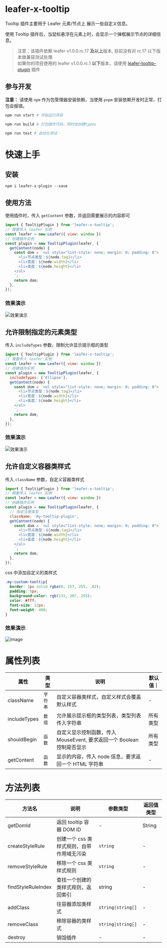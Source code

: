 <!--
 * @Author: zi.yang
 * @Date: 2024-02-01 14:42:21
 * @LastEditors: zi.yang
 * @LastEditTime: 2024-02-27 00:55:31
 * @Description: Readme
 * @FilePath: /leafer-x-tooltip/README.md
-->
# leafer-x-tooltip

Tooltip 插件主要用于 Leafer 元素/节点上 展示一些自定义信息。

使用 Tooltip 插件后，当鼠标悬浮在元素上时，会显示一个弹框展示节点的详细信息。

> 注意：该插件依赖 leafer v1.0.0.rc.17 **及以上**版本, 目前没有对 rc.17 以下版本做兼容测试处理  
> 如果你的项目使用的 leafer v1.0.0.rc.1 **以下**版本，请使用 [leafer-tooltip-plugin](https://arc.net/l/quote/fcppgncg) 插件

## 参与开发

**注意：** 请使用 `npm` 作为包管理器安装依赖，当使用 `pnpm` 安装依赖开发时正常，打包会报错。

```sh
npm run start # 开始运行项目

npm run build # 打包插件代码，同时会创建types

npm run test # 自动化测试
```

# 快速上手

## 安装

```shell
npm i leafer-x-plugin --save
```

## 使用方法

使用插件时，传入 `getContent` 参数，并返回需要展示的内容即可

```js
import { TooltipPlugin } from 'leafer-x-tooltip';
// 需要传入 leafer 实例
const leafer = new Leafer({ view: window })
// 创建插件实例
const plugin = new TooltipPlugin(leafer, {
  getContent(node) {
    const dom = `<ul style="list-style: none; margin: 0; padding: 0">
      <li>节点类型：${node.tag}</li>
      <li>宽度：${node.width}</li>
      <li>高度：${node.height}</li>
    </ul>
    `;
    return dom;
  },
});
```

### 效果演示

![效果演示](./readme/image-1.gif)

## 允许限制指定的元素类型

传入 `includeTypes` 参数，限制允许显示提示框的类型

```js
import { TooltipPlugin } from 'leafer-x-tooltip';
// 需要传入 leafer 实例
const leafer = new Leafer({ view: window })
// 创建插件实例
const plugin = new TooltipPlugin(leafer, {
  includeTypes: ['Ellipse'],
  getContent(node) {
    const dom = `<ul style="list-style: none; margin: 0; padding: 0">
      <li>节点类型：${node.tag}</li>
      <li>宽度：${node.width}</li>
      <li>高度：${node.height}</li>
    </ul>
    `;
    return dom;
  },
});
```

### 效果演示

![效果演示](./readme/image-2.gif)

## 允许自定义容器类样式

传入 `className` 参数，自定义容器类样式

```js
import { TooltipPlugin } from 'leafer-x-tooltip';
// 需要传入 leafer 实例
const leafer = new Leafer({ view: window })
// 创建插件实例
const plugin = new TooltipPlugin(leafer, {
  // 指定注册类型
  className: 'my-tooltip-plugin',
  getContent(node) {
    const dom = `<ul style="list-style: none; margin: 0; padding: 0">
      <li>节点类型：${node.tag}</li>
      <li>宽度：${node.width}</li>
      <li>高度：${node.height}</li>
    </ul>
    `;
    return dom;
  },
});
```

css 中添加自定义的类样式

```css
.my-custom-tooltip{
  border: 1px solid rgba(0, 157, 255, .62);
  padding: 6px;
  background-color: rgb(131, 207, 255);
  color: #fff;
  font-size: 12px;
  font-weight: 400;
}
```

### 效果演示

![image](./readme/image-3.png)

# 属性列表

| 属性           | 类型    | 说明                                             | 默认值｜ |
|--------------|-------|------------------------------------------------|------|
| className    | `字符串` | 自定义容器类样式，自定义样式会覆盖默认样式                          | -    |
| includeTypes | `数组`  | 允许展示提示框的类型列表，类型列表传入字符串                         | 所有类型 |
| shouldBegin  | `函数`  | 自定义显示控制函数，传入 MouseEvent, 要求返回一个 Boolean 控制是否显示 | 所有类型 |
| getContent   | `函数`  | 显示的内容，传入 node 信息，要求返回一个 HTML 字符串               | -    |


# 方法列表

| 方法名                | 说明                      | 参数类型                | 返回值类型  |
|--------------------|-------------------------|---------------------|--------|
| getDomId           | 返回 tooltip 容器 DOM ID    | -                   | String |
| createStyleRule    | 创建一个 css 类样式规则，自带作用域无污染 | `string`            | -      |
| removeStyleRule    | 移除一个 css 类样式规则          | `string`            | -      |
| findStyleRuleIndex | 查找一个创建的类样式规则，返回索引       | string              | -      |
| addClass           | 往容器添加类样式                | `string\|string[] ` | -      |
| removeClass        | 移除容器的类样式                | `string\|string[] ` | -      |
| destroy            | 销毁插件                    | -                   | -      |

